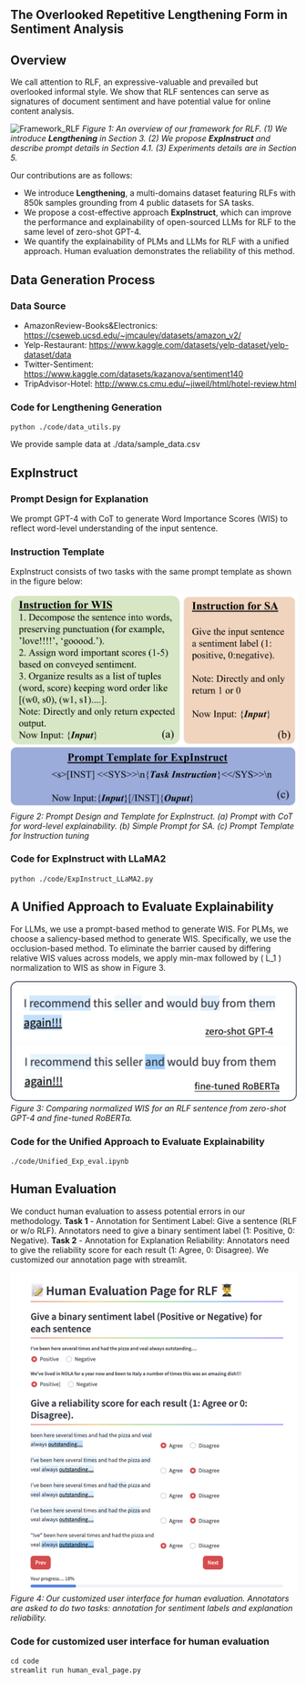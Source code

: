 The Overlooked Repetitive Lengthening Form in Sentiment Analysis
-----------------------------
## Overview
We call attention to RLF, an expressive-valuable and prevailed but overlooked informal style. We show that RLF sentences can serve as signatures of document sentiment and have potential value for online content analysis.

![Framework_RLF](./img/Framework_RLF.png)
*Figure 1: An overview of our framework for RLF. (1) We introduce **Lengthening** in Section 3. (2) We propose **ExpInstruct** and describe prompt details in Section 4.1. (3) Experiments details are in Section 5.*

Our contributions are as follows:
- We introduce **Lengthening**, a multi-domains dataset featuring RLFs with 850k samples grounding from 4 public datasets for SA tasks.
- We propose a cost-effective approach **ExpInstruct**, which can improve the performance and explainability of open-sourced LLMs for RLF to the same level of zero-shot GPT-4. 
- We quantify the explainability of PLMs and LLMs for RLF with a unified approach. Human evaluation demonstrates the reliability of this method.

## Data Generation Process
### Data Source
- AmazonReview-Books&Electronics: https://cseweb.ucsd.edu/~jmcauley/datasets/amazon_v2/
- Yelp-Restaurant: https://www.kaggle.com/datasets/yelp-dataset/yelp-dataset/data
- Twitter-Sentiment: https://www.kaggle.com/datasets/kazanova/sentiment140
- TripAdvisor-Hotel: http://www.cs.cmu.edu/~jiweil/html/hotel-review.html

### Code for **Lengthening** Generation
```
python ./code/data_utils.py
```
We provide sample data at ./data/sample_data.csv

## ExpInstruct
### Prompt Design for Explanation
We prompt GPT-4 with CoT to generate Word Importance Scores (WIS) to reflect word-level understanding of the input sentence.

### Instruction Template
ExpInstruct consists of two tasks with the same prompt template as shown in the figure below:

![Task_Instruction](./img/Task_Instruction.png)
*Figure 2: Prompt Design and Template for ExpInstruct. (a) Prompt with CoT for word-level explainability. (b) Simple Prompt for SA. (c) Prompt Template for Instruction tuning*

### Code for ExpInstruct with LLaMA2
```
python ./code/ExpInstruct_LLaMA2.py
```

## A Unified Approach to Evaluate Explainability
For LLMs, we use a prompt-based method to generate WIS. For PLMs, we choose a saliency-based method to generate WIS. Specifically, we use the occlusion-based method.
To eliminate the barrier caused by differing relative WIS values across models, we apply min-max followed by \( L_1 \) normalization to WIS as show in Figure 3.

![WIS_example](./img/WIS_example.png)
*Figure 3: Comparing normalized WIS for an RLF sentence from zero-shot GPT-4 and fine-tuned RoBERTa.*

### Code for the Unified Approach to Evaluate Explainability
```
./code/Unified_Exp_eval.ipynb
```

## Human Evaluation
We conduct human evaluation to assess potential errors in our methodology.
**Task 1** - Annotation for Sentiment Label: Give a sentence (RLF or w/o RLF). Annotators need to give a binary sentiment label (1: Positive, 0: Negative).
**Task 2** - Annotation for Explanation Reliability: Annotators need to give the reliability score for each result (1: Agree, 0: Disagree).
We customized our annotation page with streamlit.

![Human_eval_page](./img/Human_eval_page.png)
*Figure 4: Our customized user interface for human evaluation. Annotators are asked to do two tasks: annotation for sentiment labels and explanation reliability.*

### Code for customized user interface for human evaluation
```
cd code
streamlit run human_eval_page.py
```





